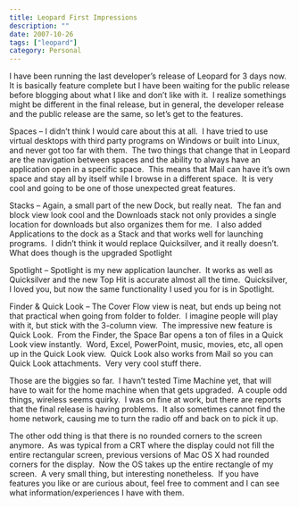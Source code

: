```yaml
---
title: Leopard First Impressions
description: ""
date: 2007-10-26
tags: ["leopard"]
category: Personal
---
```



I have been running the last developer’s release of Leopard for 3 days now.&nbsp; It is basically feature complete but I have been waiting for the public release before blogging about what I like and don’t like with it.&nbsp; I realize somethings might be different in the final release, but in general, the developer release and the public release are the same, so let’s get to the features.

Spaces – I didn’t think I would care about this at all.&nbsp; I have tried to use virtual desktops with third party programs on Windows or built into Linux, and never got too far with them.&nbsp; The two things that change that in Leopard are the navigation between spaces and the ability to always have an application open in a specific space.&nbsp; This means that Mail can have it’s own space and stay all by itself while I browse in a different space.&nbsp; It is very cool and going to be one of those unexpected great features.

Stacks – Again, a small part of the new Dock, but really neat.&nbsp; The fan and block view look cool and the Downloads stack not only provides a single location for downloads but also organizes them for me.&nbsp; I also added Applications to the dock as a Stack and that works well for launching programs.&nbsp; I didn’t think it would replace Quicksilver, and it really doesn’t.&nbsp; What does though is the upgraded Spotlight

Spotlight – Spotlight is my new application launcher.&nbsp; It works as well as Quicksilver and the new Top Hit is accurate almost all the time.&nbsp; Quicksilver, I loved you, but now the same functionality I used you for is in Spotlight.

Finder &amp; Quick Look – The Cover Flow view is neat, but ends up being not that practical when going from folder to folder.&nbsp; I imagine people will play with it, but stick with the 3-column view.&nbsp; The impressive new feature is Quick Look.&nbsp; From the Finder, the Space Bar opens a ton of files in a Quick Look view instantly.&nbsp; Word, Excel, PowerPoint, music, movies, etc, all open up in the Quick Look view.&nbsp; Quick Look also works from Mail so you can Quick Look attachments.&nbsp; Very very cool stuff there.

Those are the biggies so far.&nbsp; I havn’t tested Time Machine yet, that will have to wait for the home machine when that gets upgraded.&nbsp; A couple odd things, wireless seems quirky.&nbsp; I was on fine at work, but there are reports that the final release is having problems.&nbsp; It also sometimes cannot find the home network, causing me to turn the radio off and back on to pick it up.

The other odd thing is that there is no rounded corners to the screen anymore.&nbsp; As was typical from a CRT where the display could not fill the entire rectangular screen, previous versions of Mac OS X had rounded corners for the display.&nbsp; Now the OS takes up the entire rectangle of my screen.&nbsp; A very small thing, but interesting nonetheless.&nbsp; If you have features you like or are curious about, feel free to comment and I can see what information/experiences I have with them.
